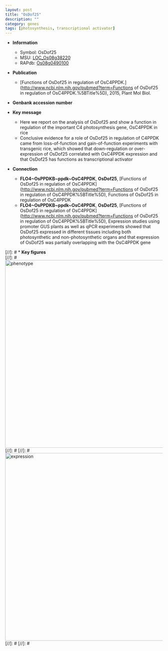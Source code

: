 ```yaml
---
layout: post
title: "OsDof25"
description: ""
category: genes
tags: [photosynthesis, transcriptional activator]
---
```


* **Information**  
    + Symbol: OsDof25  
    + MSU: [LOC_Os08g38220](http://rice.plantbiology.msu.edu/cgi-bin/ORF_infopage.cgi?orf=LOC_Os08g38220)  
    + RAPdb: [Os08g0490100](http://rapdb.dna.affrc.go.jp/viewer/gbrowse_details/irgsp1?name=Os08g0490100)  

* **Publication**  
    + [Functions of OsDof25 in regulation of OsC4PPDK.](http://www.ncbi.nlm.nih.gov/pubmed?term=Functions of OsDof25 in regulation of OsC4PPDK.%5BTitle%5D), 2015, Plant Mol Biol.

* **Genbank accession number**  

* **Key message**  
    + Here we report on the analysis of OsDof25 and show a function in regulation of the important C4 photosynthesis gene, OsC4PPDK in rice
    + Conclusive evidence for a role of OsDof25 in regulation of C4PPDK came from loss-of-function and gain-of-function experiments with transgenic rice, which showed that down-regulation or over-expression of OsDof25 correlated with OsC4PPDK expression and that OsDof25 has functions as transcriptional activator

* **Connection**  
    + __FLO4~OsPPDKB~ppdk~OsC4PPDK__, __OsDof25__, [Functions of OsDof25 in regulation of OsC4PPDK](http://www.ncbi.nlm.nih.gov/pubmed?term=Functions of OsDof25 in regulation of OsC4PPDK%5BTitle%5D), Functions of OsDof25 in regulation of OsC4PPDK
    + __FLO4~OsPPDKB~ppdk~OsC4PPDK__, __OsDof25__, [Functions of OsDof25 in regulation of OsC4PPDK](http://www.ncbi.nlm.nih.gov/pubmed?term=Functions of OsDof25 in regulation of OsC4PPDK%5BTitle%5D), Expression studies using promoter GUS plants as well as qPCR experiments showed that OsDof25 expressed in different tissues including both photosynthetic and non-photosynthetic organs and that expression of OsDof25 was partially overlapping with the OsC4PPDK gene

[//]: # * **Key figures**  
[//]: # <img src="http://funRiceGenes.github.io/images/OsDof25.pheno.png" alt="phenotype"  style="width: 600px;"/>
[//]: # 
[//]: # <img src="http://funRiceGenes.github.io/images/OsDof25.exp.png" alt="expression"  style="width: 600px;"/>
[//]: # 
[//]: # 
